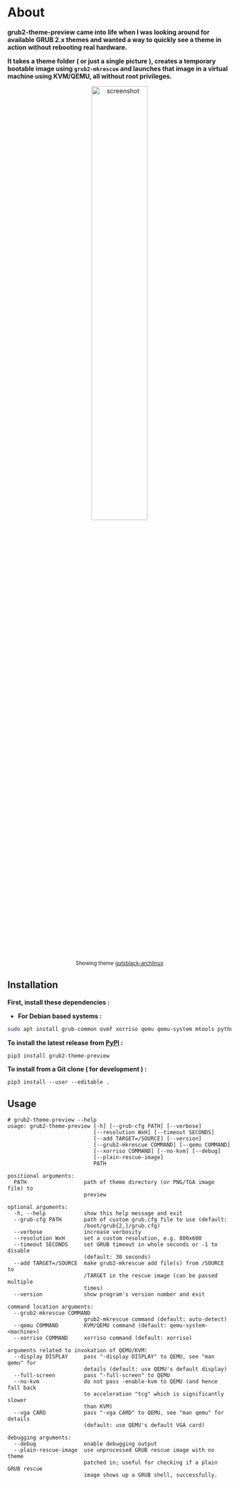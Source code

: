 # About

**grub2-theme-preview came into life when I was looking around for
available GRUB 2.x themes and wanted a way to quickly see a theme
in action without rebooting real hardware.**

**It takes a theme folder ( or just a single picture ),
creates a temporary bootable image using `grub2-mkrescue` and launches
that image in a virtual machine using KVM/QEMU, all without root privileges.**

<p align="center">
  <img width=50% src="https://raw.githubusercontent.com/hartwork/grub2-theme-preview/master/screenshots/grub2-theme-preview__gutsblack-archlinux.png" alt="screenshot" />
</p>
<p align="center">
  <sub>Showing theme <a href="https://forums.archlinux.fr/viewtopic.php?t=11361">gutsblack-archlinux</a></sub>
</p>

## Installation

**First, install these dependencies :**

- **For Debian based systems :**
```bash
sudo apt install grub-common ovmf xorriso qemu qemu-system mtools python3 python3-pip
```

**To install the latest release from [PyPI](https://pypi.org/) :**

```
pip3 install grub2-theme-preview
```

**To install from a Git clone ( for development ) :**

```
pip3 install --user --editable .
```

## Usage

```
# grub2-theme-preview --help
usage: grub2-theme-preview [-h] [--grub-cfg PATH] [--verbose]
                           [--resolution WxH] [--timeout SECONDS]
                           [--add TARGET=/SOURCE] [--version]
                           [--grub2-mkrescue COMMAND] [--qemu COMMAND]
                           [--xorriso COMMAND] [--no-kvm] [--debug]
                           [--plain-rescue-image]
                           PATH

positional arguments:
  PATH                  path of theme directory (or PNG/TGA image file) to
                        preview

optional arguments:
  -h, --help            show this help message and exit
  --grub-cfg PATH       path of custom grub.cfg file to use (default:
                        /boot/grub{2,}/grub.cfg)
  --verbose             increase verbosity
  --resolution WxH      set a custom resolution, e.g. 800x600
  --timeout SECONDS     set GRUB timeout in whole seconds or -1 to disable
                        (default: 30 seconds)
  --add TARGET=/SOURCE  make grub2-mkrescue add file(s) from /SOURCE to
                        /TARGET in the rescue image (can be passed multiple
                        times)
  --version             show program's version number and exit

command location arguments:
  --grub2-mkrescue COMMAND
                        grub2-mkrescue command (default: auto-detect)
  --qemu COMMAND        KVM/QEMU command (default: qemu-system-<machine>)
  --xorriso COMMAND     xorriso command (default: xorriso)

arguments related to invokation of QEMU/KVM:
  --display DISPLAY     pass "-display DISPLAY" to QEMU, see "man qemu" for
                        details (default: use QEMU's default display)
  --full-screen         pass "-full-screen" to QEMU
  --no-kvm              do not pass -enable-kvm to QEMU (and hence fall back
                        to acceleration "tcg" which is significantly slower
                        than KVM)
  --vga CARD            pass "-vga CARD" to QEMU, see "man qemu" for details
                        (default: use QEMU's default VGA card)

debugging arguments:
  --debug               enable debugging output
  --plain-rescue-image  use unprocessed GRUB rescue image with no theme
                        patched in; useful for checking if a plain GRUB rescue
                        image shows up a GRUB shell, successfully.
```
